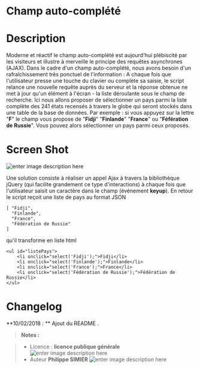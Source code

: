 ﻿# Champ auto-complété

# Description
Moderne et réactif le champ auto-complété est aujourd'hui plébiscité par les visiteurs et illustre à merveille le principe des requêtes asynchrones (AJAX).
Dans le cadre d'un champ auto-complété, nous avons besoin d'un rafraîchissement très ponctuel de l'information : A chaque fois que l'utilisateur presse une touche du clavier ou complète sa saisie, le script relance une nouvelle requête auprès du serveur et la réponse obtenue ne met à jour qu'un élément à l'écran - la liste déroulante sous le champ de recherche.
Ici nous allons proposer de sélectionner un pays parmi la liste complète des 241 états recensés à travers le globe qui seront stockés dans une table de la base de données.
Par exemple : si vous appuyez sur la lettre "**F**" le champ vous propose de "**Fidji**" "**Finlande**" "**France**" ou "**Féfération de Russie**". Vous pouvez alors sélectionner  un pays parmi ceux proposés.

# Screen Shot

![enter image description here](https://lh3.googleusercontent.com/-27U70UkW7uQ/Wn8VnuFW7sI/AAAAAAAANkk/Divk7lSRWygfjR_HZb2vWEmo9QLvdtl8QCLcBGAs/s0/Autocomplete.PNG "Autocomplete.PNG")

Une solution consiste à réaliser un appel Ajax à travers la bibliothèque jQuery (qui facilite grandement ce type d'interactions) à chaque fois que l'utilisateur saisit un caractère dans le champ (événement **keyup**).
En retour le script  reçoit une liste de pays au format JSON

    [ "Fidji",
      "Finlande",
      "France",
      "Fédération de Russie"
    ]
qu'il transforme en liste html

    <ul id="listePays">
        <li onclick="select('Fidji');">Fidji</li>
        <li onclick="select('Finlande');">Finlande</li>
        <li onclick="select('France');">France</li>
        <li onclick="select('Fédération de Russie');">Fédération de Russie</li>
    </ul>

# Changelog

**10/02/2018 : ** Ajout du README . 

> **Notes :**


> - Licence : **licence publique générale** ![enter image description here](https://img.shields.io/badge/licence-GPL-green.svg)
> - Auteur **Philippe SIMIER**
>  ![enter image description here](https://img.shields.io/badge/built-passing-green.svg)
<!-- TOOLBOX 

Génération des badges : https://shields.io/
Génération de ce fichier : https://stackedit.io/editor#


